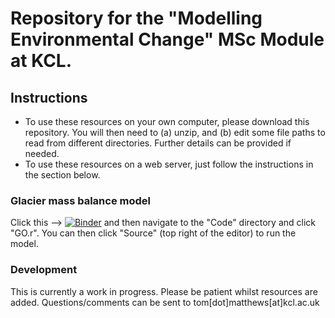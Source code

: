 # Repository for the "Modelling Environmental Change" MSc Module at KCL.

## Instructions 

* To use these resources on your own computer, please download this repository. You will then need to (a) unzip, and (b) edit some file paths to read from different directories. Further details can be provided if needed. 
* To use these resources on a web server, just follow the instructions in the section below. 

### Glacier mass balance model 

Click this --> [![Binder](https://mybinder.org/badge_logo.svg)](https://mybinder.org/v2/gh/climatom/MEC/main?urlpath=rstudio) and then navigate to the "Code" directory and click "GO.r". You can then click "Source" (top right of the editor) to run the model. 

### Development
This is currently a work in progress. Please be patient whilst resources are added. Questions/comments can be sent to tom[dot]matthews[at]kcl.ac.uk
